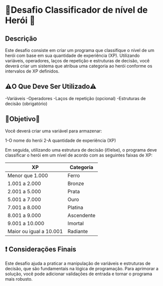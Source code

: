 
# 🔰Desafio Classificador de nível de Herói 🔰

## Descrição

Este desafio consiste em criar um programa que classifique o nível de um herói com base em sua quantidade de experiência (XP). Utilizando variáveis, operadores, laços de repetição e estruturas de decisão, você deverá criar um sistema que atribua uma categoria ao herói conforme os intervalos de XP definidos.

## ⚠️O Que Deve Ser Utilizado⚠️

-Variáveis
-Operadores
-Laços de repetição (opcional)
-Estruturas de decisão (obrigatório)

## 🎯Objetivo🎯

Você deverá criar uma variável para armazenar:

1-O nome do herói
2-A quantidade de experiência (XP)

Em seguida, utilizando uma estrutura de decisão (if/else), o programa deve classificar o herói em um nível de acordo com as seguintes faixas de XP:

| XP                | Categoria   |
|-------------------|-------------|
| Menor que 1.000   | Ferro       |
| 1.001 a 2.000     | Bronze      |
| 2.001 a 5.000     | Prata       |
| 5.001 a 7.000     | Ouro        |
| 7.001 a 8.000     | Platina     |
| 8.001 a 9.000     | Ascendente  |
| 9.001 a 10.000    | Imortal     |
| Maior ou igual a 10.001 | Radiante |


## ❗ Considerações Finais
Este desafio ajuda a praticar a manipulação de variáveis e estruturas de decisão, que são fundamentais na lógica de programação. Para aprimorar a solução, você pode adicionar validações de entrada e tornar o programa mais robusto.